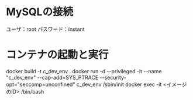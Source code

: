 # MySQLの接続

ユーザ：root
パスワード：instant

# コンテナの起動と実行

docker build -t c_dev_env .
docker run -d --privileged -it --name "c_dev_env" --cap-add=SYS_PTRACE --security-opt="seccomp=unconfined" c_dev_env /sbin/init 
docker exec -it <イメージのID> /bin/bash
